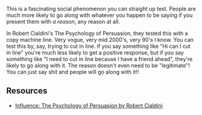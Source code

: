 This is a fascinating social phenomenon you can straight up test. People are much more likely to go along with whatever you happen to be saying if you present them with *a reason*, any reason at all.

In Robert Cialdini's The Psychology of Persuasion, they tested this with a copy machine line. Very vogue, very mid 2000's, very 90's I know. You can test this by, say, trying to cut in line. If you say something like "Hi can I cut in line" you're much less likely to get a positive response, but if you say something like "I need to cut in line because I have a friend ahead", they're likely to go along with it. The reason doesn't even need to be "legitimate"! You can just say shit and people will go along with it!!

Resources
---
- [Influence: The Psychology of Persuasion by Robert Cialdini](https://www.amazon.com/Influence-Psychology-Persuasion-Robert-Cialdini/dp/006124189X)